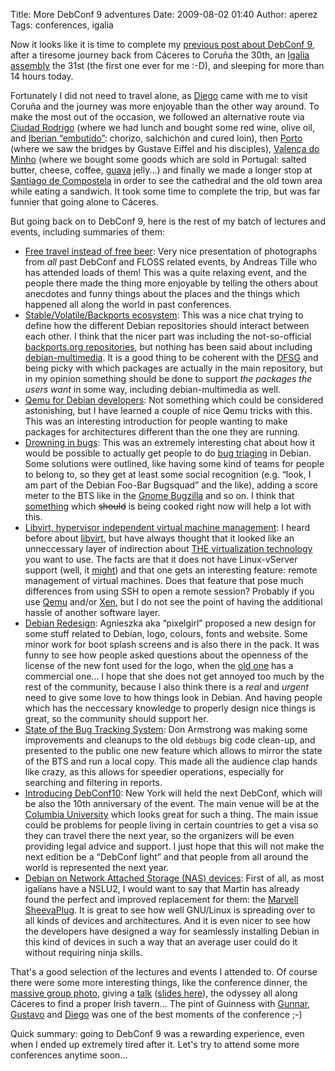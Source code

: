 Title: More DebConf 9 adventures
Date: 2009-08-02 01:40
Author: aperez
Tags: conferences, igalia

Now it looks like it is time to complete my [previous post about
DebConf 9][], after a tiresome journey back from Cáceres to Coruña the
30th, an [Igalia assembly][] the 31st (the first one ever for me :-D),
and sleeping for more than 14 hours today.

Fortunately I did not need to travel alone, as [Diego][] came with me to
visit Coruña and the journey was more enjoyable than the other way
around. To make the most out of the occasion, we followed an alternative
route via  [Ciudad Rodrigo][] (where we had lunch and bought some red
wine, olive oil, and [Iberian “embutido”][]: chorizo, salchichón and
cured loin), then [Porto][] (where we saw the bridges by Gustave Eiffel
and his disciples), [Valença do Minho][] (where we bought some goods
which are sold in Portugal: salted butter, cheese, coffee, [guava][]
jelly...) and finally we made a longer stop at [Santiago de
Compostela][] in order to see the cathedral and the old town area while
eating a sandwich. It took some time to complete the trip, but was far
funnier that going alone to Cáceres.

But going back on to DebConf 9, here is the rest of my batch of lectures
and events, including summaries of them:

-   [Free travel instead of free beer][]: Very nice presentation of
    photographs from *all* past DebConf and FLOSS related events, by
    Andreas Tille who has attended loads of them! This was a quite
    relaxing event, and the people there made the thing more enjoyable
    by telling the others about anecdotes and funny things about the
    places and the things which happened all along the world in past
    conferences.
-   [Stable/Volatile/Backports ecosystem][]: This was a nice chat trying
    to define how the different Debian repositories should interact
    between each other. I think that the nicer part was including the
    not-so-official [backports.org repositories][], but nothing has been
    said about including [debian-multimedia][]. It is a good thing to be
    coherent with the [DFSG][] and being picky with which packages are
    actually in the main repository, but in my opinion something should
    be done to support *the packages the users want* in some way,
    including debian-multimedia as well.
-   [Qemu for Debian developers][]: Not something which could be
    considered astonishing, but I have learned a couple of nice Qemu
    tricks with this. This was an interesting introduction for people
    wanting to make packages for architectures different than the one
    they are running.
-   [Drowning in bugs][Stable/Volatile/Backports ecosystem]: This was an
    extremely interesting chat about how it would be possible to
    actually get people to do [bug triaging][] in Debian. Some solutions
    were outlined, like having some kind of teams for people to belong
    to, so they get at least some social recognition (e.g. “look, I am
    part of the Debian Foo-Bar Bugsquad” and the like), adding a score
    meter to the BTS like in the [Gnome Bugzilla][] and so on. I think
    that [something][] which
    <span style="text-decoration: line-through">should</span> is being
    cooked right now will help a lot with this.
-   [Libvirt, hypervisor independent virtual machine management][]: I
    heard before about [libvirt][], but have always thought that it
    looked like an unneccessary layer of indirection about [THE
    virtualization technology][] you want to use. The facts are that it
    does not have Linux-vServer support (well, it [might][]) and that
    one gets an interesting feature: remote management of virtual
    machines. Does that feature that pose much differences from using
    SSH to open a remote session? Probably if you use [Qemu][] and/or
    [Xen][], but I do not see the point of having the additional hassle
    of another software layer.
-   [Debian Redesign][]: Agnieszka aka “pixelgirl” proposed a new design
    for some stuff related to Debian, logo, colours, fonts and website.
    Some minor work for boot splash screens and is also there in the
    pack. It was funny to see how people asked questions about the
    openness of the license of the new font used for the logo, when the
    [old one][] has a commercial one... I hope that she does not get
    annoyed too much by the rest of the community, because I also think
    there is a *real* and *urgent* need to give some love to how things
    look in Debian. And having people which has the neccessary knowledge
    to properly design nice things is great, so the community should
    support her.
-   [State of the Bug Tracking System][]: Don Armstrong was making some
    improvements and cleanups to the old `debbugs` big code clean-up,
    and presented to the public one new feature which allows to mirror
    the state of the BTS and run a local copy. This made all the
    audience clap hands like crazy, as this allows for speedier
    operations, especially for searching and filtering in reports.
-   [Introducing DebConf10][]: New York will held the next DebConf,
    which will be also the 10th anniversary of the event. The main venue
    will be at the [Columbia University][] which looks great for such a
    thing. The main issue could be problems for people living in certain
    countries to get a visa so they can travel there the next year, so
    the organizers will be even providing legal advice and support. I
    just hope that this will not make the next edition be a “DebConf
    light” and that people from all around the world is represented the
    next year.
-   [Debian on Network Attached Storage (NAS) devices][]: First of all,
    as most igalians have a NSLU2, I would want to say that Martin has
    already found the perfect and improved replacement for them: the
    [Marvell SheevaPlug][]. It is great to see how well GNU/Linux is
    spreading over to all kinds of devices and architectures. And it is
    even nicer to see how the developers have designed a way for
    seamlessly installing Debian in this kind of devices in such a way
    that an average user could do it without requiring ninja skills.

That's a good selection of the lectures and events I attended to. Of
course there were some more interesting things, like the conference
dinner, the [massive group photo][], giving a [talk][] ([slides
here][]), the odyssey all along Cáceres to find a proper Irish tavern...
The pint of Guinness with [Gunnar][], [Gustavo][] and [Diego][] was one
of the best moments of the conference ;-)

Quick summary: going to DebConf 9 was a rewarding experience, even when I
ended up extremely tired after it. Let's try to attend some more
conferences anytime soon...

  [previous post about DebConf 9]: /aperez/2009/07/1st-day-at-debconf9/
  [Igalia assembly]: http://blogs.igalia.com/agomez/2008/10/22/igalia-is-yours/
  [Diego]: http://blogs.gnome.org/diegoe/
  [Ciudad Rodrigo]: http://en.wikipedia.org/wiki/Ciudad_Rodrigo
  [Iberian “embutido”]: http://en.wikipedia.org/wiki/Embutido
  [Porto]: http://en.wikipedia.org/wiki/Porto
  [Valença do Minho]: http://en.wikipedia.org/wiki/Valen%C3%A7a,_Portugal
  [guava]: http://en.wikipedia.org/wiki/Guava
  [Santiago de Compostela]: http://en.wikipedia.org/wiki/Santiago_de_compostela
  [Free travel instead of free beer]: https://penta.debconf.org/dc9_schedule/events/374.en.html
  [Stable/Volatile/Backports ecosystem]: https://penta.debconf.org/dc9_schedule/events/409.en.html
  [backports.org repositories]: http://backports.org/
  [debian-multimedia]: http://debian-multimedia.org/
  [DFSG]: http://www.debian.org/social_contract#guidelines
  [Qemu for Debian developers]: https://penta.debconf.org/dc9_schedule/events/382.en.html
  [bug triaging]: http://nedbatchelder.com/text/triaging.html
  [Gnome Bugzilla]: http://bugs.gnome.org
  [something]: http://wiki.debian.org/SummerOfCode2007/DebbugsWebUI
  [Libvirt, hypervisor independent virtual machine management]: https://penta.debconf.org/dc9_schedule/events/444.en.html
  [libvirt]: http://libvirt.org/
  [THE virtualization technology]: http://linux-vserver.org/
  [might]: http://www.redhat.com/archives/libvir-list/2008-January/msg00097.html
  [Qemu]: http://www.qemu.org/
  [Xen]: http://www.xen.org/
  [Debian Redesign]: https://penta.debconf.org/dc9_schedule/events/459.en.html
  [old one]: http://wiki.debian.org/DebianLogo
  [State of the Bug Tracking System]: https://penta.debconf.org/dc9_schedule/events/434.en.html
  [Introducing DebConf10]: https://penta.debconf.org/dc9_schedule/events/429.en.html
  [Columbia University]: http://www.columbia.edu/
  [Debian on Network Attached Storage (NAS) devices]: https://penta.debconf.org/dc9_schedule/events/412.en.html
  [Marvell SheevaPlug]: http://www.engadget.com/2009/02/24/marvells-sheevaplug-linux-pc-fits-in-its-power-adapter/
  [massive group photo]: http://www.flickr.com/photos/aigarius/3769719319/
  [talk]: https://penta.debconf.org/dc9_schedule/events/450.en.html
  [slides here]: https://penta.debconf.org/dc9_schedule/attachments/114_slides.pdf
  [Gunnar]: http://gwolf.org/
  [Gustavo]: http://blog.kov.eti.br/
